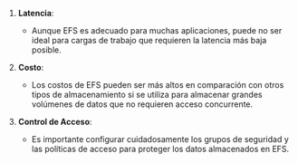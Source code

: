 1. **Latencia**:
    
    - Aunque EFS es adecuado para muchas aplicaciones, puede no ser ideal para cargas de trabajo que requieren la latencia más baja posible.

2. **Costo**:
    
    - Los costos de EFS pueden ser más altos en comparación con otros tipos de almacenamiento si se utiliza para almacenar grandes volúmenes de datos que no requieren acceso concurrente.

3. **Control de Acceso**:
    
    - Es importante configurar cuidadosamente los grupos de seguridad y las políticas de acceso para proteger los datos almacenados en EFS.